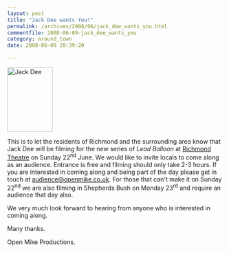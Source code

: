 ```yaml
---
layout: post
title: "Jack Dee wants You!"
permalink: /archives/2008/06/jack_dee_wants_you.html
commentfile: 2008-06-09-jack_dee_wants_you
category: around_town
date: 2008-06-09 20:39:20

---
```


<a href="/assets/images/2008/jackdee_leadballoon.jpg"><img src="/assets/images/2008/jackdee_leadballoon-thumb.jpg" width="106" height="150" alt="Jack Dee" class="photo right" /></a>

This is to let the residents of Richmond and the surrounding area know that Jack Dee will be filming for the new series of *Lead Balloon* at [Richmond Theatre](/directory/theatre/200506150229) on Sunday 22<sup>nd</sup> June. We would like to invite locals to come along as an audience. Entrance is free and filming should only take 2-3 hours. If you are interested in coming along and being part of the day please get in touch at <audience@openmike.co.uk>. For those that can't make it on Sunday 22<sup>nd</sup> we are also filming in Shepherds Bush on Monday 23<sup>rd</sup> and require an audience that day also.

We very much look forward to hearing from anyone who is interested in coming along.

Many thanks.

Open Mike Productions.
